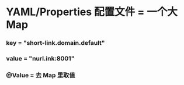 # YAML/Properties 配置文件 = 一个大 Map

### key = "short-link.domain.default"

### value = "nurl.ink:8001"

### @Value = 去 Map 里取值
